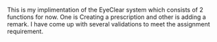 This is my implimentation of the EyeClear system which consists of 2 functions for now. 
One is Creating a prescription and other is adding a remark. 
I have come up with several validations to meet the assignment requirement.
